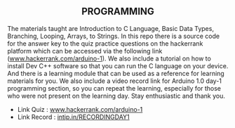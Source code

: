 <h2 align="center">PROGRAMMING</h2>

The materials taught are Introduction to C Language, Basic Data Types, Branching, Looping, Arrays, to Strings. In this repo there is a source code for the answer key to the quiz practice questions on the hackerrank platform which can be accessed via the following link (www.hackerrank.com/arduino-1). We also include a tutorial on how to install Dev C++ software so that you can run the C language on your device. And there is a learning module that can be used as a reference for learning materials for you. We also include a video record link for Arduino 1.0 day-1 programming section, so you can repeat the learning, especially for those who were not present on the learning day. Stay enthusiastic and thank you.

- Link Quiz : www.hackerrank.com/arduino-1
- Link Record : [intip.in/RECORDINGDAY1](https://intip.in/RECORDINGDAY1/)
